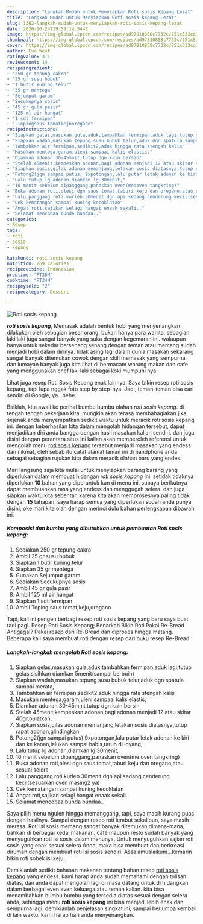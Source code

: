 ```yaml
---
description: "Langkah Mudah untuk Menyiapkan Roti sosis kepang Lezat"
title: "Langkah Mudah untuk Menyiapkan Roti sosis kepang Lezat"
slug: 1362-langkah-mudah-untuk-menyiapkan-roti-sosis-kepang-lezat
date: 2020-10-24T19:59:14.544Z
image: https://img-global.cpcdn.com/recipes/ad97810858c7732c/751x532cq70/roti-sosis-kepang-foto-resep-utama.jpg
thumbnail: https://img-global.cpcdn.com/recipes/ad97810858c7732c/751x532cq70/roti-sosis-kepang-foto-resep-utama.jpg
cover: https://img-global.cpcdn.com/recipes/ad97810858c7732c/751x532cq70/roti-sosis-kepang-foto-resep-utama.jpg
author: Eva West
ratingvalue: 3.1
reviewcount: 14
recipeingredient:
- "250 gr tepung cakra"
- "25 gr susu bubuk"
- "1 butir kuning telur"
- "35 gr mentega"
- "Sejumput garam"
- "Secukupnya sosis"
- "45 gr gula pasir"
- "125 ml air hangat"
- "1 sdt fermipan"
- " Topingsaus tomatkejuoregano"
recipeinstructions:
- "Siapkan gelas,masukan gula,aduk,tambahkan fermipan,aduk lagi,tutup gelas,sisihkan diamkan 5menit(sampai berbuih)"
- "Siapkan wadah,masukan tepung susu bubuk telur,aduk dgn spatula sampai merata,"
- "Tambahkan air fermipan,sedikit2,aduk hingga rata stengah kalis"
- "Masukan mentega,garam,uleni sampaai kalis elastis,"
- "Diamkan adonan 30-45mnit,tutup dgn kain bersih"
- "Stelah 45menit,kempeskan adonan,bagi adonan menjadi 12 atau skitar 40gr,bulatkan,"
- "Siapkan sosis,gilas adonan memanjang,letakan sosis diatasnya,tutup rapat adonan,glindingkan"
- "Potong2(jgn sampai putus) 9xpotongan,lalu putar letak adonan ke kiri dan ke kanan,lalukan sampai habis,taruh di loyang,"
- "Lalu tutup lg adonan,diamkan lg 30menit,"
- "10 menit sebelum dipanggang,panaskan oven(me:oven tangkring)"
- "Buka adonan roti,olesi dgn saus tomat,taburi keju dan oregano,atau sesuai selera"
- "Lalu panggang roti kurleb 30menit,dgn api sedang cenderung kecil(sesuaikan oven masing2 ya)"
- "Cek kematangan sampai kuning kecoklatan"
- "Angat roti,sajikan selagi hangat enaak sekali.."
- "Selamat mencobaa bunda bundaa.."
categories:
- Resep
tags:
- roti
- sosis
- kepang

katakunci: roti sosis kepang 
nutrition: 269 calories
recipecuisine: Indonesian
preptime: "PT38M"
cooktime: "PT34M"
recipeyield: "2"
recipecategory: Dessert

---
```



![Roti sosis kepang](https://img-global.cpcdn.com/recipes/ad97810858c7732c/751x532cq70/roti-sosis-kepang-foto-resep-utama.jpg)

<b><i>roti sosis kepang</i></b>, Memasak adalah bentuk hobi yang menyenangkan dilakukan oleh sebagian besar orang. bukan hanya para wanita, sebagian laki laki juga sangat banyak yang suka dengan kegemaran ini. walaupun hanya untuk sekedar bersenang senang dengan teman atau memang sudah menjadi hobi dalam dirinya. tidak asing lagi dalam dunia masakan sekarang sangat banyak ditemukan cowok dengan skill memasak yang sempurna, dan lumayan banyak juga kita lihat di bermacam warung makan dan cafe yang menggunakan chef laki laki sebagai koki mumpuni nya.

Lihat juga resep Roti Sosis Kepang enak lainnya. Saya bikin resep roti sosis kepang, tapi lupa nggak foto step by step-nya. Jadi, teman-teman bisa cari sendiri di Google, ya…hehe.

Baiklah, kita awali ke perihal bumbu bumbu olahan <i>roti sosis kepang</i>. di tengah tengah pekerjaan kita, mungkin akan terasa membahagiakan jika sejenak anda menyempatkan sedikit waktu untuk meracik roti sosis kepang ini. dengan keberhasilan kita dalam mengolah hidangan tersebut, dapat menjadikan diri anda bangga dengan hasil masakan kalian sendiri. dan juga disini dengan perantara situs ini kalian akan memperoleh referensi untuk mengolah menu <u>roti sosis kepang</u> tersebut menjadi masakan yang endess dan nikmat, oleh sebab itu catat alamat laman ini di handphone anda sebagai sebagian rujukan kita dalam meracik olahan baru yang endes.


Mari langsung saja kita mulai untuk menyiapkan barang barang yang diperlukan dalam membuat hidangan <u><i>roti sosis kepang</i></u> ini. setidak tidaknya diperlukan <b>10</b> bahan yang diperuntuk kan di menu ini. supaya berikutnya dapat membuahkan rasa yang endess dan menggugah selera. dan juga siapkan waktu kita sebentar, karena kita akan memprosesnya paling tidak dengan <b>15</b> tahapan. saya harap semua yang diperlukan sudah anda punya disini, oke mari kita olah dengan merinci dulu bahan perlengkapan dibawah ini.

<!--inarticleads1-->

##### Komposisi dan bumbu yang dibutuhkan untuk pembuatan Roti sosis kepang:

1. Sediakan 250 gr tepung cakra
1. Ambil 25 gr susu bubuk
1. Siapkan 1 butir kuning telur
1. Siapkan 35 gr mentega
1. Gunakan Sejumput garam
1. Sediakan Secukupnya sosis
1. Ambil 45 gr gula pasir
1. Ambil 125 ml air hangat
1. Siapkan 1 sdt fermipan
1. Ambil  Toping:saus tomat,keju,oregano


Tapi, kali ini pengen berbagi resep roti sosis kepang yang baru saya buat tadi pagi. Resep Roti Sosis Kepang; Benarkah Bikin Roti Pakai Re-Bread Antigagal? Pakai resep dari Re-Bread dan diproses hingga matang. Beberapa kali saya membuat roti dengan resep dari buku resep Re-Bread. 

<!--inarticleads2-->

##### Langkah-langkah mengolah Roti sosis kepang:

1. Siapkan gelas,masukan gula,aduk,tambahkan fermipan,aduk lagi,tutup gelas,sisihkan diamkan 5menit(sampai berbuih)
1. Siapkan wadah,masukan tepung susu bubuk telur,aduk dgn spatula sampai merata,
1. Tambahkan air fermipan,sedikit2,aduk hingga rata stengah kalis
1. Masukan mentega,garam,uleni sampaai kalis elastis,
1. Diamkan adonan 30-45mnit,tutup dgn kain bersih
1. Stelah 45menit,kempeskan adonan,bagi adonan menjadi 12 atau skitar 40gr,bulatkan,
1. Siapkan sosis,gilas adonan memanjang,letakan sosis diatasnya,tutup rapat adonan,glindingkan
1. Potong2(jgn sampai putus) 9xpotongan,lalu putar letak adonan ke kiri dan ke kanan,lalukan sampai habis,taruh di loyang,
1. Lalu tutup lg adonan,diamkan lg 30menit,
1. 10 menit sebelum dipanggang,panaskan oven(me:oven tangkring)
1. Buka adonan roti,olesi dgn saus tomat,taburi keju dan oregano,atau sesuai selera
1. Lalu panggang roti kurleb 30menit,dgn api sedang cenderung kecil(sesuaikan oven masing2 ya)
1. Cek kematangan sampai kuning kecoklatan
1. Angat roti,sajikan selagi hangat enaak sekali..
1. Selamat mencobaa bunda bundaa..


Saya pilih menu ngulen hingga memanggang, tapi, saya masih kurang puas dengan hasilnya. Sampai dengan resep roti lembut sekalipun, saya masih merasa. Roti isi sosis memang sangat banyak ditemukan dimana-mana, bahkan di berbagai kedai makanan, café maupun resto sudah banyak yang menyuguhkan roti isi sosis dalam menunya. Untuk menyuguhkan sajian roti sosis yang enak sesuai selera Anda, maka bisa membuat dan berkreasi dirumah dengan membuat roti isi sosis sendiri. Assalamualaikum…kemarin bikin roti sobek isi keju. 

Demikianlah sedikit bahasan makanan tentang bahan resep <u>roti sosis kepang</u> yang endess. kami harap anda sudah memahami dengan tulisan diatas, dan anda dapat mengolah lagi di masa datang untuk di hidangkan dalam berbagai even even keluarga atau teman kalian. kita bisa menambahkan bumbu bumbu yang tersedia diatas sesuai dengan selera anda, sehingga menu <b>roti sosis kepang</b> ini bisa menjadi lebih enak dan sempurna lagi. demikianlah penjelasan singkat ini, sampai berjumpa kembali di lain waktu. kami harap hari anda menyenangkan.
